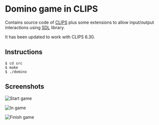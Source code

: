 # Domino game in CLIPS

Contains source code of [CLIPS](http://clipsrules.sourceforge.net/) plus some
extensions to allow input/output interactions using
[SDL](https://www.libsdl.org/) library.

It has been updated to work with CLIPS 6.30.

## Instructions

```
$ cd src
$ make
$ ./domino
```

## Screenshots

![Start game](https://raw.githubusercontent.com/pakozm/domino-clips/master/screenshots/start_game.png)

![In game](https://raw.githubusercontent.com/pakozm/domino-clips/master/screenshots/in_game.png)

![Finish game](https://raw.githubusercontent.com/pakozm/domino-clips/master/screenshots/finish_game.png)
